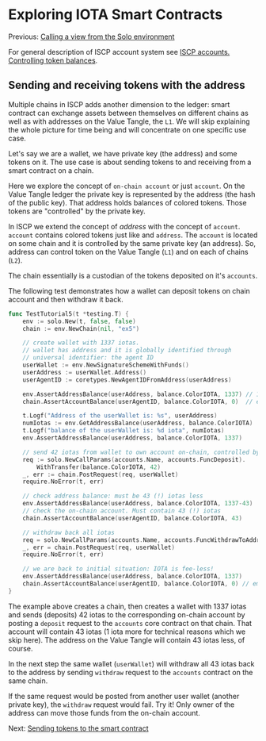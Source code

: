 # Exploring IOTA Smart Contracts

Previous: [Calling a view from the Solo environment](07.md)   

For general description of ISCP account system see [ISCP accounts. Controlling token balances](iscp_accounts.md).

## Sending and receiving tokens with the address
Multiple chains in ISCP adds another dimension to the ledger: smart contract can exchange assets between themselves
on different chains as well as with addresses on the Value Tangle, the `L1`. 
We will skip explaining the whole picture for time being and will concentrate on one specific use case.

Let's say we are a wallet, we have private key (the address) and some tokens on it. 
The use case is about sending tokens to and receiving from a smart contract on a chain.

Here we explore the concept of `on-chain account` or just `account`. 
On the Value Tangle ledger the private key is represented by the address (the hash of the public key). 
That address holds balances of colored tokens. Those tokens are "controlled" by the private key.

In ISCP we extend the concept of _address_ with the concept of `account`. `account` contains colored tokens just like 
and `address`.
The `account` is located on some chain and it is controlled by the same private key (an address). 
So, address can control token on the Value Tangle (`L1`) and on each of chains (`L2`).

The chain essentially is a custodian of the tokens deposited on it's `accounts`.

The following test demonstrates how a wallet can deposit tokens on chain account and then withdraw it back.

```go
func TestTutorial5(t *testing.T) {
	env := solo.New(t, false, false)
	chain := env.NewChain(nil, "ex5")

	// create wallet with 1337 iotas.
	// wallet has address and it is globally identified through
	// universal identifier: the agent ID
	userWallet := env.NewSignatureSchemeWithFunds()
	userAddress := userWallet.Address()
	userAgentID := coretypes.NewAgentIDFromAddress(userAddress)

	env.AssertAddressBalance(userAddress, balance.ColorIOTA, 1337) // 1337 on address
	chain.AssertAccountBalance(userAgentID, balance.ColorIOTA, 0)  // empty on-chain

	t.Logf("Address of the userWallet is: %s", userAddress)
	numIotas := env.GetAddressBalance(userAddress, balance.ColorIOTA)
	t.Logf("balance of the userWallet is: %d iota", numIotas)
	env.AssertAddressBalance(userAddress, balance.ColorIOTA, 1337)

	// send 42 iotas from wallet to own account on-chain, controlled by the same wallet
	req := solo.NewCallParams(accounts.Name, accounts.FuncDeposit).
		WithTransfer(balance.ColorIOTA, 42)
	_, err := chain.PostRequest(req, userWallet)
	require.NoError(t, err)

	// check address balance: must be 43 (!) iotas less
	env.AssertAddressBalance(userAddress, balance.ColorIOTA, 1337-43)
	// check the on-chain account. Must contain 43 (!) iotas
	chain.AssertAccountBalance(userAgentID, balance.ColorIOTA, 43)

	// withdraw back all iotas
	req = solo.NewCallParams(accounts.Name, accounts.FuncWithdrawToAddress)
	_, err = chain.PostRequest(req, userWallet)
	require.NoError(t, err)

	// we are back to initial situation: IOTA is fee-less!
	env.AssertAddressBalance(userAddress, balance.ColorIOTA, 1337)
	chain.AssertAccountBalance(userAgentID, balance.ColorIOTA, 0) // empty
}
```
The example above creates a chain, then creates a wallet with 1337 iotas and sends (deposits) 42 iotas
to the corresponding on-chain account by posting a `deposit` request to the `accounts` core contract on that chain. 
That account will contain 43 iotas (1 iota more for technical reasons which 
we skip here). The address on the Value Tangle will contain 43 iotas less, of course.

In the next step the same wallet (`userWallet`) will withdraw all 43 iotas back to the address by sending `withdraw`
request to the `accounts` contract on the same chain. 

If the same request would be posted from another user wallet (another private key), the `withdraw` request would fail.
Try it! Only owner of the address can move those funds from the on-chain account.  

Next: [Sending tokens to the smart contract](09.md)




  
